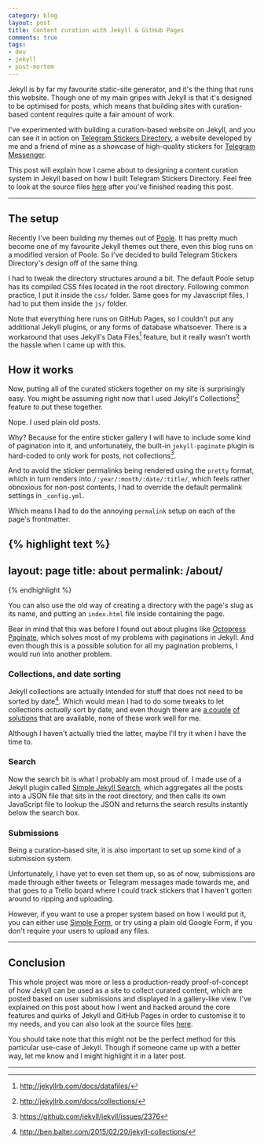 ```yaml
---
category: blog
layout: post
title: Content curation with Jekyll & GitHub Pages
comments: true
tags:
- dev
- jekyll
- post-mortem
---
```


Jekyll is by far my favourite static-site generator, and it's the thing that runs this website. Though one of my main gripes with Jekyll is that it's designed to be optimised for posts, which means that building sites with curation-based content requires quite a fair amount of work.

I've experimented with building a curation-based website on Jekyll, and you can see it in action on [Telegram Stickers Directory](https://telegram-stickers.github.io/), a website developed by me and a friend of mine as a showcase of high-quality stickers for [Telegram Messenger](https://telegram.org/).

This post will explain how I came about to designing a content curation system in Jekyll based on how I built Telegram Stickers Directory. Feel free to look at the source files [here](https://github.com/telegram-stickers/telegram-stickers.github.io) after you've finished reading this post.

---

## The setup

Recently I've been building my themes out of [Poole](https://getpoole.com/). It has pretty much become one of my favourite Jekyll themes out there, even this blog runs on a modified version of Poole. So I've decided to build Telegram Stickers Directory's design off of the same thing.

I had to tweak the directory structures around a bit. The default Poole setup has its compiled CSS files located in the root directory. Following common practice, I put it inside the `css/` folder. Same goes for my Javascript files, I had to put them inside the `js/` folder.

Note that everything here runs on GitHub Pages, so I couldn't put any additional Jekyll plugins, or any forms of database whatsoever. There is a workaround that uses Jekyll's Data Files[^fn-data-files] feature, but it really wasn't worth the hassle when I came up with this.

## How it works

Now, putting all of the curated stickers together on my site is surprisingly easy. You might be assuming right now that I used Jekyll's Collections[^fn-collections] feature to put these together.

Nope. I used plain old posts.

Why? Because for the entire sticker gallery I will have to include some kind of pagination into it, and unfortunately, the built-in `jekyll-paginate` plugin is hard-coded to only work for posts, not collections[^fn-collections-issue].

And to avoid the sticker permalinks being rendered using the `pretty` format, which in turn renders into `/:year/:month/:date/:title/`, which feels rather obnoxious for non-post contents, I had to override the default permalink settings in `_config.yml`.

Which means I had to do the annoying `permalink` setup on each of the page's frontmatter.

{% highlight text %}
---
layout: page
title: about
permalink: /about/
---
{% endhighlight %}

You can also use the old way of creating a directory with the page's slug as its name, and putting an `index.html` file inside containing the page.

Bear in mind that this was before I found out about plugins like [Octopress Paginate](https://github.com/octopress/paginate), which solves most of my problems with paginations in Jekyll. And even though this is a possible solution for all my pagination problems, I would run into another problem.

### Collections, and date sorting

Jekyll collections are actually intended for stuff that does not need to be sorted by date[^fn-eli5-collections]. Which would mean I had to do some tweaks to let collections *actually* sort by date, and even though there are [a couple](https://github.com/jekyll/jekyll/issues/2515) [of solutions](https://gist.github.com/Phlow/1f27dfafdf2bbcc5c48e) that are available, none of these work well for me.

Although I haven't actually tried the latter, maybe I'll try it when I have the time to.

### Search

Now the search bit is what I probably am most proud of. I made use of a Jekyll plugin called [Simple Jekyll Search](https://github.com/christian-fei/Simple-Jekyll-Search), which aggregates all the posts into a JSON file that sits in the root directory, and then calls its own JavaScript file to lookup the JSON and returns the search results instantly below the search box.

### Submissions

Being a curation-based site, it is also important to set up some kind of a submission system.

Unfortunately, I have yet to even set them up, so as of now, submissions are made through either tweets or Telegram messages made towards me, and that goes to a Trello board where I could track stickers that I haven't gotten around to ripping and uploading.

However, if you want to use a proper system based on how I would put it, you can either use [Simple Form](https://getsimpleform.com/), or try using a plain old Google Form, if you don't require your users to upload any files.

---

## Conclusion

This whole project was more or less a production-ready proof-of-concept of how Jekyll can be used as a site to collect curated content, which are posted based on user submissions and displayed in a gallery-like view. I've explained on this post about how I went and hacked around the core features and quirks of Jekyll and GitHub Pages in order to customise it to my needs, and you can also look at the source files [here](https://github.com/telegram-stickers/telegram-stickers.github.io).

You should take note that this might not be the perfect method for this particular use-case of Jekyll. Though if someone came up with a better way, let me know and I might highlight it in a later post.

---

[^fn-data-files]: <http://jekyllrb.com/docs/datafiles/>
[^fn-collections]: <http://jekyllrb.com/docs/collections/>
[^fn-collections-issue]: <https://github.com/jekyll/jekyll/issues/2376>
[^fn-eli5-collections]: <http://ben.balter.com/2015/02/20/jekyll-collections/>
